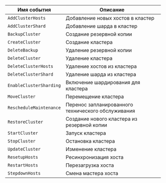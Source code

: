 Имя события | Описание
--- | ---
`AddClusterHosts` | Добавление новых хостов в кластер
`AddClusterShard` | Добавление шарда в кластер
`BackupCluster` | Создание резервной копии
`CreateCluster` | Создание кластера
`DeleteBackup` | Удаление резервной копии
`DeleteCluster` | Удаление кластера
`DeleteClusterHosts` | Удаление хостов из кластера
`DeleteClusterShard` | Удаление шарда из кластера
`EnableClusterSharding` | Включение шардирования для кластера
`MoveCluster` | Перемещение кластера
`RescheduleMaintenance` | Перенос запланированного технического обслуживания
`RestoreCluster` | Создание нового кластера из резервной копии
`StartCluster` | Запуск кластера
`StopCluster` | Остановка кластера
`UpdateCluster` | Изменение кластера
`ResetupHosts` | Ресинхронизация хоста
`RestartHosts` | Перезагрузка хоста
`StepdownHosts` | Смена мастера хоста